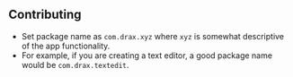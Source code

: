 ## Contributing

- Set package name as `com.drax.xyz` where `xyz` is somewhat descriptive of the app functionality.
- For example, if you are creating a text editor, a good package name would be `com.drax.textedit`.
